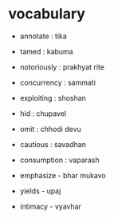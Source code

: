 # vocabulary

- annotate : tika

- tamed : kabuma

- notoriously : prakhyat rite

- concurrency : sammati

- exploiting : shoshan

- hid : chupavel

- omit : chhodi devu

- cautious : savadhan

- consumption : vaparash

- emphasize - bhar mukavo

- yields - upaj

- intimacy - vyavhar